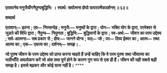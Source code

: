 **एतावानेव मनुजैर्योगनैपुण्यबुद्धिभि: ।** **स्वार्थ: सर्वात्मना ज्ञेयो यत्परात्मैकदर्शनम् ॥ ६३॥** 

**शब्दार्थ** 

**एतावान्—** **इतना** **; एव—** **निस्सन्देह** **; मनुजै:—** **मनुष्यों के द्वारा** **; योग—** **भक्ति योग के द्वारा, परमेश्वर से जुडऩे की विधि** **द्वारा** **; नैपुण्य—** **निपुणता** **; बुद्धिभि:—** **बुद्धिमानों के द्वारा** **; स्व-अर्थ:—** **जीवन का परम उद्देश्य** **; सर्व-आत्मना—** **सब प्रकार** **से** **; ज्ञेय:—** **जानने योग्य** **; यत्—** **जो** **; पर—** **दिव्य ईश्वर का** **; आत्म—** **तथा आत्मा का** **; एक—** **एकत्व का** **; दर्शनम्—** **समझ।** **.** 

**जो पुरुष जीवन के परम उद्देश्य को प्राप्त करना चाहते हैं उन्हें चाहिए कि वे परम पुरुष** **तथा जीवात्मा का भलीभाँति अवलोकन करें जो अंश तथा पूर्ण होने के कारण गुण रूप से** **एक ही हैं। जीवन की यही सबसे बड़ी समझ है। इससे बढ़कर और कोई सत्य नहीं है।** **** 